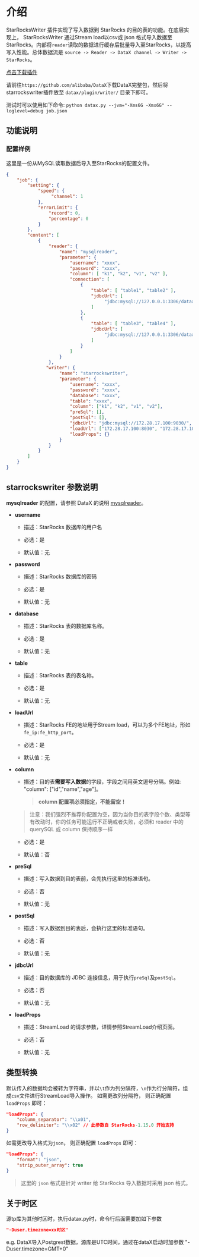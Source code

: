 # 介绍

StarRocksWriter 插件实现了写入数据到 StarRocks 的目的表的功能。在底层实现上， StarRocksWriter 通过Stream load以csv或 json 格式导入数据至StarRocks。内部将`reader`读取的数据进行缓存后批量导入至StarRocks，以提高写入性能。总体数据流是 `source -> Reader -> DataX channel -> Writer -> StarRocks`。

[点击下载插件](http://starrocksdb-release.cdn.starrocksdb.com/starrockswriter.tar.gz?Expires=1990135845&OSSAccessKeyId=LTAI4GFYjbX9e7QmFnAAvkt8&Signature=wxTRzVOf1Tx8Di8PIBzTHEf5mwU%3D)

请前往`https://github.com/alibaba/DataX`下载DataX完整包，然后将starrockswriter插件放至 `datax/plugin/writer/` 目录下即可。

测试时可以使用如下命令:
 `python datax.py --jvm="-Xms6G -Xmx6G" --loglevel=debug job.json`

## 功能说明

### 配置样例

这里是一份从MySQL读取数据后导入至StarRocks的配置文件。

```json
{
    "job": {
        "setting": {
            "speed": {
                 "channel": 1
            },
            "errorLimit": {
                "record": 0,
                "percentage": 0
            }
        },
        "content": [
            {
                "reader": {
                    "name": "mysqlreader",
                    "parameter": {
                        "username": "xxxx",
                        "password": "xxxx",
                        "column": [ "k1", "k2", "v1", "v2" ],
                        "connection": [
                            {
                                "table": [ "table1", "table2" ],
                                "jdbcUrl": [
                                     "jdbc:mysql://127.0.0.1:3306/datax_test1"
                                ]
                            },
                            {
                                "table": [ "table3", "table4" ],
                                "jdbcUrl": [
                                     "jdbc:mysql://127.0.0.1:3306/datax_test2"
                                ]
                            }
                        ]
                    }
                },
               "writer": {
                    "name": "starrockswriter",
                    "parameter": {
                        "username": "xxxx",
                        "password": "xxxx",
                        "database": "xxxx",
                        "table": "xxxx",
                        "column": ["k1", "k2", "v1", "v2"],
                        "preSql": [],
                        "postSql": [], 
                        "jdbcUrl": "jdbc:mysql://172.28.17.100:9030/",
                        "loadUrl": ["172.28.17.100:8030", "172.28.17.100:8030"],
                        "loadProps": {}
                    }
                }
            }
        ]
    }
}

```

## starrockswriter 参数说明

**mysqlreader** 的配置，请参照 DataX 的说明 [mysqlreader](https://github.com/StarRocks/DataX/blob/master/mysqlreader/doc/mysqlreader.md)。

* **username**

  * 描述：StarRocks 数据库的用户名

  * 必选：是

  * 默认值：无

* **password**

  * 描述：StarRocks 数据库的密码

  * 必选：是

  * 默认值：无

* **database**

  * 描述：StarRocks 表的数据库名称。

  * 必选：是

  * 默认值：无

* **table**

  * 描述：StarRocks 表的表名称。

  * 必选：是

  * 默认值：无

* **loadUrl**

  * 描述：StarRocks FE的地址用于Stream load，可以为多个FE地址，形如`fe_ip:fe_http_port`。

  * 必选：是

  * 默认值：无

* **column**

  * 描述：目的表**需要写入数据**的字段，字段之间用英文逗号分隔。例如: "column": ["id","name","age"]。
    >**column 配置项必须指定，不能留空！**
  >
    >注意：我们强烈不推荐你配置为空，因为当你目的表字段个数、类型等有改动时，你的任务可能运行不正确或者失败，必须和 reader 中的 querySQL 或 column 保持顺序一样

  * 必选：是

  * 默认值：否

* **preSql**

  * 描述：写入数据到目的表前，会先执行这里的标准语句。

  * 必选：否

  * 默认值：无

* **postSql**

  * 描述：写入数据到目的表后，会执行这里的标准语句。

  * 必选：否

  * 默认值：无

* **jdbcUrl**

  * 描述：目的数据库的 JDBC 连接信息，用于执行`preSql`及`postSql`。

  * 必选：否

  * 默认值：无

* **loadProps**

  * 描述：StreamLoad 的请求参数，详情参照StreamLoad介绍页面。

  * 必选：否

  * 默认值：无

## 类型转换

默认传入的数据均会被转为字符串，并以`\t`作为列分隔符，`\n`作为行分隔符，组成`csv`文件进行StreamLoad导入操作。
如需更改列分隔符， 则正确配置 `loadProps` 即可：

```json
"loadProps": {
    "column_separator": "\\x01",
    "row_delimiter": "\\x02" // 此参数自 StarRocks-1.15.0 开始支持
}
```

如需更改导入格式为`json`， 则正确配置 `loadProps` 即可：

```json
"loadProps": {
    "format": "json",
    "strip_outer_array": true
}
```

> 这里的 `json` 格式是针对 writer 给 StarRocks 导入数据时采用 json 格式。

## 关于时区

源tp库为其他时区时，执行datax.py时，命令行后面需要加如下参数

```json
"-Duser.timezone=xx时区"
```

e.g. DataX导入Postgrest数据，源库是UTC时间，通过在dataX启动时加参数 "-Duser.timezone=GMT+0"

